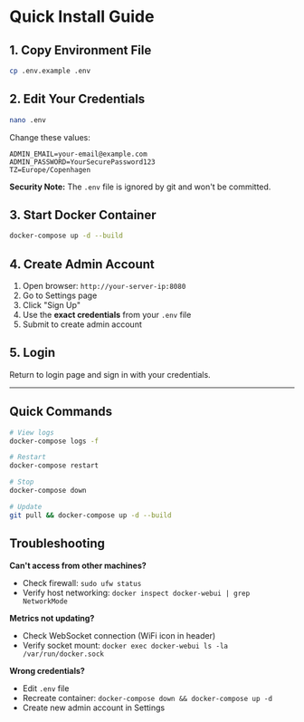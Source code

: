 # Quick Install Guide

## 1. Copy Environment File

```bash
cp .env.example .env
```

## 2. Edit Your Credentials

```bash
nano .env
```

Change these values:
```env
ADMIN_EMAIL=your-email@example.com
ADMIN_PASSWORD=YourSecurePassword123
TZ=Europe/Copenhagen
```

**Security Note:** The `.env` file is ignored by git and won't be committed.

## 3. Start Docker Container

```bash
docker-compose up -d --build
```

## 4. Create Admin Account

1. Open browser: `http://your-server-ip:8080`
2. Go to Settings page
3. Click "Sign Up"
4. Use the **exact credentials** from your `.env` file
5. Submit to create admin account

## 5. Login

Return to login page and sign in with your credentials.

---

## Quick Commands

```bash
# View logs
docker-compose logs -f

# Restart
docker-compose restart

# Stop
docker-compose down

# Update
git pull && docker-compose up -d --build
```

## Troubleshooting

**Can't access from other machines?**
- Check firewall: `sudo ufw status`
- Verify host networking: `docker inspect docker-webui | grep NetworkMode`

**Metrics not updating?**
- Check WebSocket connection (WiFi icon in header)
- Verify socket mount: `docker exec docker-webui ls -la /var/run/docker.sock`

**Wrong credentials?**
- Edit `.env` file
- Recreate container: `docker-compose down && docker-compose up -d`
- Create new admin account in Settings
